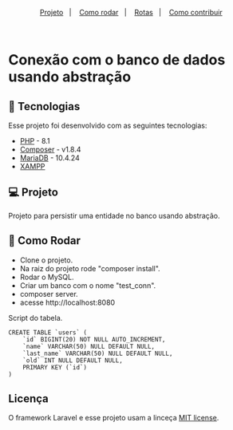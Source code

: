 <p align="center">
  <a href="#-projeto">Projeto</a>&nbsp;&nbsp;&nbsp;|&nbsp;&nbsp;&nbsp; 
  <a href="#-como-rodar">Como rodar</a>&nbsp;&nbsp;&nbsp;|&nbsp;&nbsp;&nbsp;
  <a href="#-rotas">Rotas</a>&nbsp;&nbsp;&nbsp;|&nbsp;&nbsp;&nbsp;
  <a href="#-como-contribuir">Como contribuir</a>&nbsp;&nbsp;&nbsp;
 </p>

<br>

# Conexão com o banco de dados usando abstração

## 🚀 Tecnologias

Esse projeto foi desenvolvido com as seguintes tecnologias:

- [PHP](https://www.php.net/) - 8.1
- [Composer](https://getcomposer.org/) - v1.8.4
- [MariaDB](https://mariadb.org/) - 10.4.24
- [XAMPP](https://www.apachefriends.org/pt_br/index.html)

## 💻 Projeto

Projeto para persistir uma entidade no banco usando abstração.

## 🚀 Como Rodar

- Clone o projeto.
- Na raiz do projeto rode "composer install".
- Rodar o MySQL. 
- Criar um banco com o nome "test_conn".
- composer server.
- acesse http://localhost:8080


Script do tabela.
```
CREATE TABLE `users` (
	`id` BIGINT(20) NOT NULL AUTO_INCREMENT,
	`name` VARCHAR(50) NULL DEFAULT NULL,
	`last_name` VARCHAR(50) NULL DEFAULT NULL,
	`old` INT NULL DEFAULT NULL,
	PRIMARY KEY (`id`)
)
```


## Licença

O framework Laravel e esse projeto usam a linceça [MIT license](https://opensource.org/licenses/MIT).
